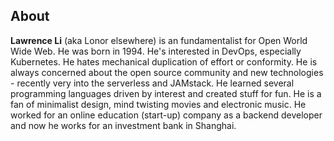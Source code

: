 ## About

**Lawrence Li** (aka Lonor elsewhere) is an fundamentalist for Open World Wide Web. He was born in 1994. He's interested in DevOps, especially Kubernetes. He hates mechanical duplication of effort or conformity. He is always concerned about the open source community and new technologies - recently very into the serverless and JAMstack. He learned several programming languages driven by interest and created stuff for fun. He is a fan of minimalist design, mind twisting movies and electronic music. He worked for an online education (start-up) company as a backend developer and now he works for an investment bank in Shanghai.
